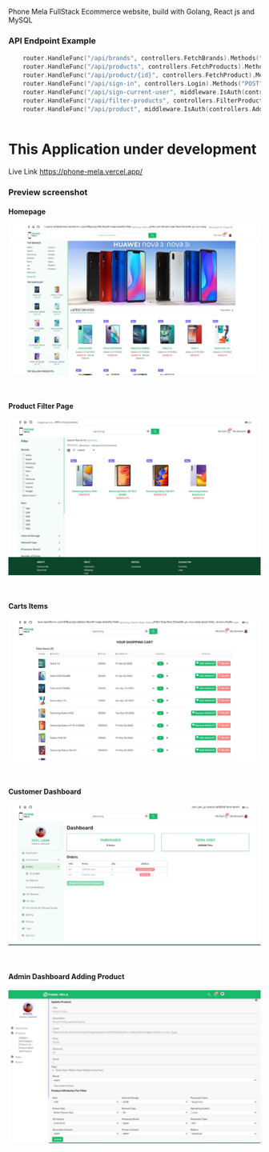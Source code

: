 Phone Mela FullStack Ecommerce website, build with Golang, React js and MySQL



### API Endpoint Example
```go
    router.HandleFunc("/api/brands", controllers.FetchBrands).Methods("GET")
	router.HandleFunc("/api/products", controllers.FetchProducts).Methods("GET")
	router.HandleFunc("/api/product/{id}", controllers.FetchProduct).Methods("GET")
	router.HandleFunc("/api/sign-in", controllers.Login).Methods("POST")
	router.HandleFunc("/api/sign-current-user", middleware.IsAuth(controllers.LoginCurrentUser)).Methods("GET")
	router.HandleFunc("/api/filter-products", controllers.FilterProduct).Methods("POST")
	router.HandleFunc("/api/product", middleware.IsAuth(controllers.AddProduct)).Methods("POST")
	
```

# This Application under development 

Live Link https://phone-mela.vercel.app/

### Preview screenshot

#### Homepage
![preview-image](preview/2022-03-19_020533.png)

<br/>

#### Product Filter Page
![preview-image](preview/2022-05-06_203317.jpg)

<br/>

#### Carts Items
![preview-image](preview/2022-05-06_203542.jpg)



<br/>

####  Customer Dashboard
![preview-image](preview/user-dashboard.jpg)


<br/>

####  Admin Dashboard Adding Product
![preview-image](preview/adding-product.jpg)

